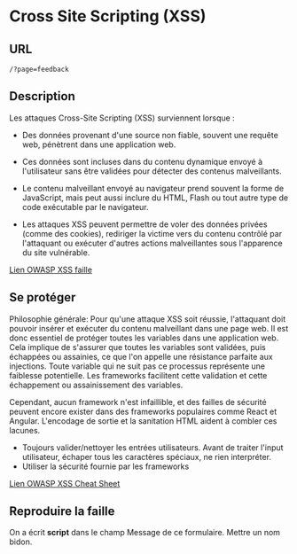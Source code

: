 # Cross Site Scripting (XSS)

## URL
`/?page=feedback`

## Description
Les attaques Cross-Site Scripting (XSS) surviennent lorsque :

- Des données provenant d'une source non fiable, souvent une requête web, pénètrent dans une application web.

- Ces données sont incluses dans du contenu dynamique envoyé à l'utilisateur sans être validées pour détecter des contenus malveillants.

- Le contenu malveillant envoyé au navigateur prend souvent la forme de JavaScript, mais peut aussi inclure du HTML, Flash ou tout autre type de code exécutable par le navigateur.

- Les attaques XSS peuvent permettre de voler des données privées (comme des cookies), rediriger la victime vers du contenu contrôlé par l'attaquant ou exécuter d'autres actions malveillantes sous l'apparence du site vulnérable.

[Lien OWASP XSS faille](https://owasp.org/www-community/attacks/xss/)

## Se protéger
Philosophie générale:
Pour qu'une attaque XSS soit réussie, l'attaquant doit pouvoir insérer et exécuter du contenu malveillant dans une page web. Il est donc essentiel de protéger toutes les variables dans une application web. Cela implique de s'assurer que toutes les variables sont validées, puis échappées ou assainies, ce que l'on appelle une résistance parfaite aux injections. Toute variable qui ne suit pas ce processus représente une faiblesse potentielle. Les frameworks facilitent cette validation et cette échappement ou assainissement des variables.

Cependant, aucun framework n'est infaillible, et des failles de sécurité peuvent encore exister dans des frameworks populaires comme React et Angular. L'encodage de sortie et la sanitation HTML aident à combler ces lacunes.

- Toujours valider/nettoyer les entrées utilisateurs. Avant de traiter l'input utilisateur, échaper tous les caractères spéciaux, ne rien interpréter.
- Utiliser la sécurité fournie par les frameworks


[Lien OWASP XSS Cheat Sheet](https://cheatsheetseries.owasp.org/cheatsheets/Cross_Site_Scripting_Prevention_Cheat_Sheet.html)

## Reproduire la faille
On a écrit **script** dans le champ Message de ce formulaire. Mettre un nom bidon.

